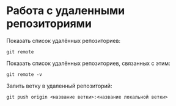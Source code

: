 # Работа с удаленными репозиториями

Показать список удалённых репозиториев:

```
git remote
```

Показать список удалённых репозиториев, связанных с этим:

```
git remote -v
```

Залить ветку в удаленный репозиторий:

```
git push origin <название ветки>:<название локальной ветки>
```